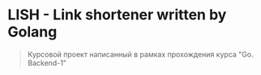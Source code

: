 # LISH - Link shortener written by Golang

>  Курсовой проект написанный в рамках прохождения курса "Go. Backend-1"